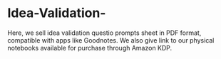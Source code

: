 # Idea-Validation-
Here, we sell idea validation questio prompts sheet in PDF format, compatible with apps like Goodnotes. We also give link to our physical notebooks available for purchase through Amazon KDP. 
